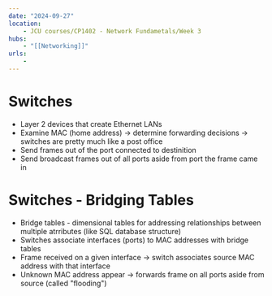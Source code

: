 ```yaml
---
date: "2024-09-27"
location: 
    - JCU courses/CP1402 - Network Fundametals/Week 3
hubs: 
    - "[[Networking]]"
urls:
    - 
---
```


# Switches
+ Layer 2 devices that create Ethernet LANs
+ Examine MAC (home address) -> determine forwarding decisions -> switches are pretty much like a post office
+ Send frames out of the port connected to destinition
+ Send broadcast frames out of all ports aside from port the frame came in

# Switches - Bridging Tables
+ Bridge tables - dimensional tables for addressing relationships between multiple atrributes (like SQL database structure)
+ Switches associate interfaces (ports) to MAC addresses with bridge tables
+ Frame received on a given interface -> switch associates source MAC address with that interface
+ Unknown MAC address appear -> forwards frame on all ports aside from source (called "flooding")

